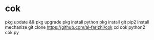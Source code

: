 # cok
pkg update && pkg upgrade
pkg install python
pkg install git
pip2 install mechanize
git clone https://github.com/al-farizhi/cok
cd cok
python2 cok.py
